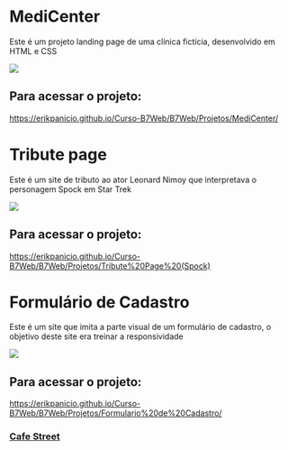 # MediCenter

Este é um projeto landing page de uma clínica fictícia, desenvolvido em HTML e CSS

<a href="https://erikpanicio.github.io/Curso-B7Web/B7Web/Projetos/MediCenter/"><img src="B7Web/Projetos/MediCenter/images/medicenter.png"></a>

## Para acessar o projeto:
https://erikpanicio.github.io/Curso-B7Web/B7Web/Projetos/MediCenter/

# Tribute page

Este é um site de tributo ao ator Leonard Nimoy que interpretava o personagem Spock em Star Trek

<a href="https://erikpanicio.github.io/Curso-B7Web/B7Web/Projetos/Tribute%20Page%20(Spock)"><img src="B7Web/Projetos/Tribute Page (Spock)/images/tribute-page.png"></a>

## Para acessar o projeto:
https://erikpanicio.github.io/Curso-B7Web/B7Web/Projetos/Tribute%20Page%20(Spock)

# Formulário de Cadastro

Este é um site que imita a parte visual de um formulário de cadastro, o objetivo deste site era treinar a responsividade

<a href="https://erikpanicio.github.io/Curso-B7Web/B7Web/Projetos/Formulario%20de%20Cadastro/"><img src="B7Web/Projetos/Formulario de Cadastro/formulario.png"></a>

## Para acessar o projeto:
https://erikpanicio.github.io/Curso-B7Web/B7Web/Projetos/Formulario%20de%20Cadastro/






### <a href="https://erikpanicio.github.io/Curso-B7Web/B7Web/Projetos/Cafe%20Street/index.html">Cafe Street</a>
